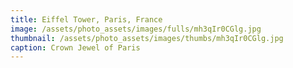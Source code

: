 ```yaml
---
title: Eiffel Tower, Paris, France
image: /assets/photo_assets/images/fulls/mh3qIr0CGlg.jpg
thumbnail: /assets/photo_assets/images/thumbs/mh3qIr0CGlg.jpg
caption: Crown Jewel of Paris
---
```

